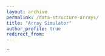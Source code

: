 ```yaml
---
layout: archive
permalink: /data-structure-arrays/
title: "Array Simulator"
author_profile: true
redirect_from: 
---
```


``
    <style>

        .controls {
            display: flex;
            justify-content: space-between;
            gap: 1vw;
            box-sizing: border-box;
            padding: 1vw;
            border-radius: 8px;
            box-shadow: 0 2px 4px rgba(0, 0, 0, 0.1);
        }

        input,
        button {
            width: calc((100% - (4 * 1vw)) / 4);
            padding: 0.5vw;
            margin: 0;
            border: 2px solid #ccc;
            border-radius: 8px;
            font-size: 1rem;
        }

        input:focus,
        button:hover {
            border-color: #4CAF50;
            box-shadow: 0 0 8px rgba(76, 175, 80, 0.5);
        }

        button {
            background-color: #4CAF50;
            color: white;
            cursor: pointer;
            transition: background-color 0.3s;
        }

        button:active {
            background-color: #45a049;
        }

        .array-container {
            min-height: 80px;
            display: flex;
            flex-wrap: nowrap;
            justify-content: left;
            gap: 10px;
            margin: 20px 0px;
            padding: 10px 0;
            overflow-x: auto;
            box-shadow: 0 2px 4px rgba(0, 0, 0, 0.1);
        }

        .array-element {
            width: 60px;
            height: 60px;
            border: 2px solid #4CAF50;
            border-radius: 5px;
            display: flex;
            justify-content: center;
            align-items: center;
            background-color: #e8f5e9;
            transition: all 0.3s ease-in-out;
        }

        .array-element:hover {
            background-color: #c8e6c9;
            cursor: pointer;
        }

        .highlight {
            background-color: #ffff99 !important;
        }

        #output {
            margin: 10px 0px;
            padding: 10px;
            border-radius: 5px;
            text-align: center;
            box-shadow: inset 0 0 5px rgba(0, 0, 0, 0.1);
            font-size: 1.2rem;
        }

        @media (max-width: 768px) {
            input,
            button {
                font-size: 3vw;
                padding: 2vw;
                width: calc((100% - (4 * 2vw)) / 4);
            }
        }
    </style>
<body>
    <header>
        <p>Interactive learning tool for data structures</p>
    </header>

    <main>
        <div class="controls">
            <input type="number" id="arraySize" min="0" max="20" placeholder="Size">
            <button onclick="createArray()">Create</button>
            <input type="number" id="index" min="0" max="20" placeholder="Index">
            <input type="number" id="value" min="0" max="100" placeholder="Value">
            <button onclick="setValue()">Set</button>
        </div>

        <div class="controls">
            <input type="number" id="searchValue" min="0" max="100" placeholder="Search Value">
            <button onclick="searchArray()">Search</button>
            <button onclick="traverseArray()">Traverse</button>
            <button onclick="sortArray()">Sort</button>
        </div>

        <div id="arrayContainer" class="array-container"></div>
        <div id="output">Operations result will appear here.</div>
    </main>

    <script>
        let array = [];

        function createArray() {
            const size = document.getElementById('arraySize').value;
            array = Array.from({ length: parseInt(size) }, () => Math.floor(Math.random() * 100));
            updateArrayDisplay();
        }

        function setValue() {
            const index = document.getElementById('index').value;
            const value = document.getElementById('value').value;
            if (index >= 0 && index < array.length) {
                array[index] = parseInt(value);
                updateArrayDisplay();
            } else {
                document.getElementById('output').innerText = 'Invalid index';
            }
        }

        function updateArrayDisplay() {
            const container = document.getElementById('arrayContainer');
            container.innerHTML = '';
            array.forEach((value, index) => {
                const element = document.createElement('div');
                element.className = 'array-element';
                element.textContent = value;
                element.id = `element-${index}`;
                container.appendChild(element);
            });
        }

        async function traverseArray() {
            document.getElementById('output').innerText = 'Traversing...';
            for (let i = 0; i < array.length; i++) {
                highlightElement(i);
                await delay(500);
                unhighlightElement(i);
            }
            document.getElementById('output').innerText = 'Traversal complete!';
        }

        async function searchArray() {
            const searchValue = document.getElementById('searchValue').value;
            document.getElementById('output').innerText = `Searching for ${searchValue}...`;
            for (let i = 0; i < array.length; i++) {
                highlightElement(i);
                await delay(500);
                if (array[i] == searchValue) {
                    document.getElementById('output').innerText = `Value found at index ${i}`;
                    unhighlightElement(i);
                    return;
                }
                unhighlightElement(i);
            }
            document.getElementById('output').innerText = 'Value not found!';
        }

        async function sortArray() {
            for (let i = 0; i < array.length; i++) {
                for (let j = 0; j < array.length - i - 1; j++) {
                    highlightElement(j);
                    highlightElement(j + 1);
                    await delay(500);
                    if (array[j] > array[j + 1]) {
                        [array[j], array[j + 1]] = [array[j + 1], array[j]];
                        updateArrayDisplay();
                    }
                    unhighlightElement(j);
                    unhighlightElement(j + 1);
                }
            }
            document.getElementById('output').innerText = 'Array sorted!';
        }

        function highlightElement(index) {
            document.getElementById(`element-${index}`).classList.add('highlight');
        }

        function unhighlightElement(index) {
            document.getElementById(`element-${index}`).classList.remove('highlight');
        }

        function delay(ms) {
            return new Promise(resolve => setTimeout(resolve, ms));
        }

        createArray();
    </script>
</body>
</html>
